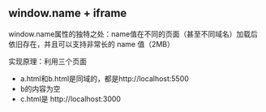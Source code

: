
## window.name + iframe
window.name属性的独特之处：name值在不同的页面（甚至不同域名）加载后依旧存在，并且可以支持非常长的 name 值（2MB）

实现原理：利用三个页面
* a.html和b.html是同域的，都是http://localhost:5500
* b的内容为空
* c.html是 http://localhost:3000
